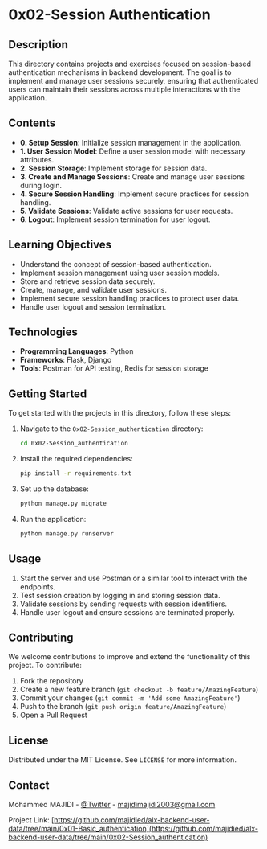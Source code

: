 # 0x02-Session Authentication

## Description

This directory contains projects and exercises focused on session-based authentication mechanisms in backend development. The goal is to implement and manage user sessions securely, ensuring that authenticated users can maintain their sessions across multiple interactions with the application.

## Contents

- **0. Setup Session**: Initialize session management in the application.
- **1. User Session Model**: Define a user session model with necessary attributes.
- **2. Session Storage**: Implement storage for session data.
- **3. Create and Manage Sessions**: Create and manage user sessions during login.
- **4. Secure Session Handling**: Implement secure practices for session handling.
- **5. Validate Sessions**: Validate active sessions for user requests.
- **6. Logout**: Implement session termination for user logout.

## Learning Objectives

- Understand the concept of session-based authentication.
- Implement session management using user session models.
- Store and retrieve session data securely.
- Create, manage, and validate user sessions.
- Implement secure session handling practices to protect user data.
- Handle user logout and session termination.

## Technologies

- **Programming Languages**: Python
- **Frameworks**: Flask, Django
- **Tools**: Postman for API testing, Redis for session storage

## Getting Started

To get started with the projects in this directory, follow these steps:

1. Navigate to the `0x02-Session_authentication` directory:

   ```sh
   cd 0x02-Session_authentication
   ```

2. Install the required dependencies:

   ```sh
   pip install -r requirements.txt
   ```

3. Set up the database:

   ```sh
   python manage.py migrate
   ```

4. Run the application:

   ```sh
   python manage.py runserver
   ```

## Usage

1. Start the server and use Postman or a similar tool to interact with the endpoints.
2. Test session creation by logging in and storing session data.
3. Validate sessions by sending requests with session identifiers.
4. Handle user logout and ensure sessions are terminated properly.

## Contributing

We welcome contributions to improve and extend the functionality of this project. To contribute:

1. Fork the repository
2. Create a new feature branch (`git checkout -b feature/AmazingFeature`)
3. Commit your changes (`git commit -m 'Add some AmazingFeature'`)
4. Push to the branch (`git push origin feature/AmazingFeature`)
5. Open a Pull Request

## License

Distributed under the MIT License. See `LICENSE` for more information.

## Contact

Mohammed MAJIDI - [@Twitter](https://twitter.com/majidied) - <majidimajidi2003@gmail.com>

Project Link: [https://github.com/majidied/alx-backend-user-data/tree/main/0x01-Basic_authentication](https://github.com/majidied/alx-backend-user-data/tree/main/0x02-Session_authentication)
